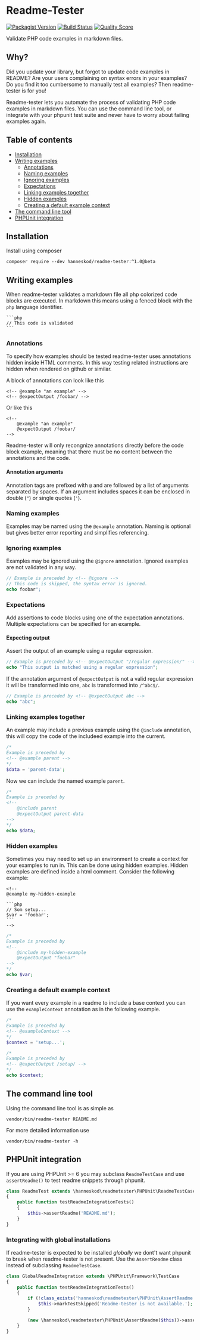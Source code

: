 Readme-Tester
=============

[![Packagist Version](https://img.shields.io/packagist/v/hanneskod/readme-tester.svg?style=flat-square)](https://packagist.org/packages/hanneskod/readme-tester)
[![Build Status](https://img.shields.io/travis/hanneskod/readme-tester/master.svg?style=flat-square)](https://travis-ci.org/hanneskod/readme-tester)
[![Quality Score](https://img.shields.io/scrutinizer/g/hanneskod/readme-tester.svg?style=flat-square)](https://scrutinizer-ci.com/g/hanneskod/readme-tester)

Validate PHP code examples in markdown files.

Why?
----
Did you update your library, but forgot to update code examples in README? Are
your users complaining on syntax errors in your examples? Do you find it too
cumbersome to manually test all examples? Then readme-tester is for you!

Readme-tester lets you automate the process of validating PHP code examples in
markdown files. You can use the command line tool, or integrate with your
phpunit test suite and never have to worry about failing examples again.

Table of contents
-----------------
  * [Installation](#installation)
  * [Writing examples](#writing-examples)
    * [Annotations](#annotations)
    * [Naming examples](#naming-examples)
    * [Ignoring examples](#ignoring-examples)
    * [Expectations](#expectations)
    * [Linking examples together](#linking-examples-together)
    * [Hidden examples](#hidden-examples)
    * [Creating a default example context](#creating-a-default-example-context)
  * [The command line tool](#the-command-line-tool)
  * [PHPUnit integration](#phpunit-integration)

Installation
------------
Install using composer

```shell
composer require --dev hanneskod/readme-tester:^1.0@beta
```

Writing examples
----------------
When readme-tester validates a markdown file all php colorized code blocks are
executed. In markdown this means using a fenced block with the `php` language
identifier.

    ```php
    // This code is validated
    ```

### Annotations

To specify how examples should be tested readme-tester uses annotations hidden
inside HTML comments. In this way testing related instructions are hidden when
rendered on github or similar.

A block of annotations can look like this

```
<!-- @example "an example" -->
<!-- @expectOutput /foobar/ -->
```

Or like this

```
<!--
    @example "an example"
    @expectOutput /foobar/
-->
```

Readme-tester will only recongnize annotations directly before the code block
example, meaning that there must be no content between the annotations and the
code.

#### Annotation arguments

Annotation tags are prefixed with `@` and are followed by a list of arguments
separated by spaces. If an argument includes spaces it can be enclosed in
double (`"`) or single quotes (`'`).

### Naming examples

Examples may be named using the `@example` annotation. Naming is optional but
gives better error reporting and simplifies referencing.

### Ignoring examples

Examples may be ignored using the `@ignore` annotation. Ignored examples are
not validated in any way.

<!-- @ignore -->
```php
// Example is preceded by <!-- @ignore -->
// This code is skipped, the syntax error is ignored.
echo foobar";
```

### Expectations

Add assertions to code blocks using one of the expectation annotations.
Multiple expectations can be specified for an example.

#### Expecting output

Assert the output of an example using a regular expression.

<!-- @expectOutput "/regular expression/" -->
```php
// Example is preceded by <!-- @expectOutput "/regular expression/" -->
echo "This output is matched using a regular expression";
```

If the annotation argument of `@expectOutput` is not a valid regular expression
it will be transformed into one, `abc` is transformed into `/^abc$/`.

<!-- @expectOutput abc -->
```php
// Example is preceded by <!-- @expectOutput abc -->
echo "abc";
```

### Linking examples together

An example may include a previous example using the `@include` annotation, this
will copy the code of the includeed example into the current.

<!-- @example parent -->
```php
/*
Example is preceded by
<!-- @example parent -->
*/
$data = 'parent-data';
```

Now we can include the named example `parent`.

<!--
    @include parent
    @expectOutput parent-data
-->
```php
/*
Example is preceded by
<!--
    @include parent
    @expectOutput parent-data
-->
*/
echo $data;
```

### Hidden examples

Sometimes you may need to set up an environment to create a context for your
examples to run in. This can be done using hidden examples. Hidden examples are
defined inside a html comment. Consider the following example:


    <!--
    @example my-hidden-example

    ```php
    // Som setup...
    $var = 'foobar';
    ```
    -->

<!--
@example my-hidden-example

```php
// Som setup...
$var = 'foobar';
```
-->

<!--
    @include my-hidden-example
    @expectOutput "foobar"
-->
```php
/*
Example is preceded by
<!--
    @include my-hidden-example
    @expectOutput "foobar"
-->
*/
echo $var;
```

### Creating a default example context

If you want every example in a readme to include a base context you can use
the `exampleContext` annotation as in the following example.

<!-- @exampleContext -->
```php
/*
Example is preceded by
<!-- @exampleContext -->
*/
$context = 'setup...';
```

<!-- @expectOutput /setup/ -->
```php
/*
Example is preceded by
<!-- @expectOutput /setup/ -->
*/
echo $context;
```

The command line tool
---------------------
Using the command line tool is as simple as

```shell
vendor/bin/readme-tester README.md
```

For more detailed information use

```shell
vendor/bin/readme-tester -h
```

PHPUnit integration
-------------------
If you are using PHPUnit >= 6 you may subclass `ReadmeTestCase` and use
`assertReadme()` to test readme snippets through phpunit.

<!-- @ignore -->
```php
class ReadmeTest extends \hanneskod\readmetester\PHPUnit\ReadmeTestCase
{
    public function testReadmeIntegrationTests()
    {
        $this->assertReadme('README.md');
    }
}
```

### Integrating with global installations

If readme-tester is expected to be installed *globally* we dont't want phpunit
to break when readme-tester is not present. Use the `AssertReadme` class instead
of subclassing `ReadmeTestCase`.

<!-- @ignore -->
```php
class GlobalReadmeIntegration extends \PHPUnit\Framework\TestCase
{
    public function testReadmeIntegrationTests()
    {
        if (!class_exists('hanneskod\readmetester\PHPUnit\AssertReadme')) {
            $this->markTestSkipped('Readme-tester is not available.');
        }

        (new \hanneskod\readmetester\PHPUnit\AssertReadme($this))->assertReadme('README.md');
    }
}
```

